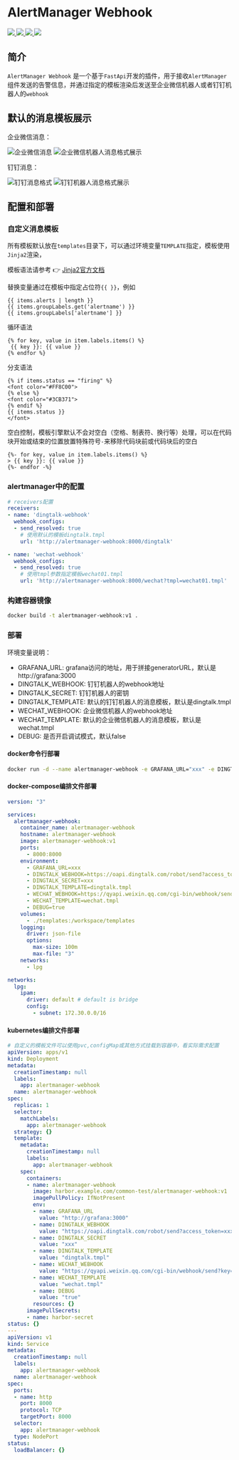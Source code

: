 # AlertManager Webhook

<div>
  <a href="https://www.python.org/" target="_bank">
    <img src="https://img.shields.io/badge/Python-3.9-green?style=flat-square&logo=Python&logoColor=%233776AB" />
  </a>
  <a href="https://fastapi.tiangolo.com/" target="_bank">
    <img src="https://img.shields.io/badge/Fastapi-0.110.2-green?style=flat&logo=fastapi&logoColor=%23009688" />
  </a>
  <a href="https://jinja.palletsprojects.com/en/3.1.x/" target="_bank">
    <img src="https://img.shields.io/badge/Jinja2-3.1.3-green?style=flat&logo=jinja&logoColor=%23B41717" />
  </a>
  <a href="https://docs.aiohttp.org/en/stable/index.html" target="_bank">
    <img src="https://img.shields.io/badge/aiohttp-3.9.5-green?style=flat&logo=aiohttp&logoColor=%232C5BB4" />
  </a>
</div>


## 简介

`AlertManager Webhook` 是一个基于`FastApi`开发的插件，用于接收`AlertManager`组件发送的告警信息，并通过指定的模板渲染后发送至企业微信机器人或者钉钉机器人的`webhook`

## 默认的消息模板展示

企业微信消息：

![企业微信消息](./assets/wechat_firing.png) ![企业微信机器人消息格式展示](./assets/wechat_resolved.png)

钉钉消息：

![钉钉消息格式](./assets/dingtalk_firing.png) ![钉钉机器人消息格式展示](./assets/dingtalk_resolved.png)

## 配置和部署

### 自定义消息模板

所有模板默认放在`templates`目录下，可以通过环境变量`TEMPLATE`指定，模板使用`Jinja2`渲染，

模板语法请参考 :point_right: [Jinja2官方文档](https://jinja.palletsprojects.com/en/3.1.x/)

替换变量通过在模板中指定占位符`{{ }}`，例如

```shell
{{ items.alerts | length }}
{{ items.groupLabels.get('alertname') }}
{{ items.groupLabels['alertname'] }}
```

循环语法

```shell
{% for key, value in item.labels.items() %}
 {{ key }}: {{ value }}
{% endfor %}
```

分支语法
```shell
{% if items.status == "firing" %}
<font color="#FF8C00">
{% else %}
<font color="#3CB371">
{% endif %}
{{ items.status }}
</font>
```

空白控制，模板引擎默认不会对空白（空格、制表符、换行等）处理，可以在代码块开始或结束的位置放置特殊符号`-`来移除代码块前或代码块后的空白

```shell
{%- for key, value in item.labels.items() %}
> {{ key }}: {{ value }}
{%- endfor -%}
```

### alertmanager中的配置

```yaml
# receivers配置
receivers:
- name: 'dingtalk-webhook'
  webhook_configs:
  - send_resolved: true
    # 使用默认的模板dingtalk.tmpl
    url: 'http://alertmanager-webhook:8000/dingtalk'

- name: 'wechat-webhook'
  webhook_configs:
  - send_resolved: true
    # 使用tmpl参数指定模板wechat01.tmpl
    url: 'http://alertmanager-webhook:8000/wechat?tmpl=wechat01.tmpl'
```

### 构建容器镜像

```bash
docker build -t alertmanager-webhook:v1 .
```
    
### 部署

环境变量说明：
* GRAFANA_URL: grafana访问的地址，用于拼接generatorURL，默认是http://grafana:3000
* DINGTALK_WEBHOOK: 钉钉机器人的webhook地址
* DINGTALK_SECRET: 钉钉机器人的密钥
* DINGTALK_TEMPLATE: 默认的钉钉机器人的消息模板，默认是dingtalk.tmpl
* WECHAT_WEBHOOK: 企业微信机器人的webhook地址
* WECHAT_TEMPLATE: 默认的企业微信机器人的消息模板，默认是wechat.tmpl
* DEBUG: 是否开启调试模式，默认false

#### docker命令行部署

```bash
docker run -d --name alertmanager-webhook -e GRAFANA_URL="xxx" -e DINGTALK_WEBHOOK="xxx" -e DINGTALK_SECRET="xxx" -e DINGTALK_TEMPLATE="dingtalk.tmpl" -e WECHAT_WEBHOOK="xxx" -e WECHAT_TEMPLATE="wechat.tmpl" -e DEBUG=false -p 8000:8000 alertmanager-webhook:v1
```

#### docker-compose编排文件部署

```yaml
version: "3"

services:
  alertmanager-webhook:
    container_name: alertmanager-webhook
    hostname: alertmanager-webhook
    image: alertmanager-webhook:v1
    ports:
      - 8000:8000
    environment:
      - GRAFANA_URL=xxx
      - DINGTALK_WEBHOOK=https://oapi.dingtalk.com/robot/send?access_token=xxx
      - DINGTALK_SECRET=xxx
      - DINGTALK_TEMPLATE=dingtalk.tmpl
      - WECHAT_WEBHOOK=https://qyapi.weixin.qq.com/cgi-bin/webhook/send?key=xxx
      - WECHAT_TEMPLATE=wechat.tmpl
      - DEBUG=true
    volumes:
      - ./templates:/workspace/templates
    logging:
      driver: json-file
      options:
        max-size: 100m
        max-file: "3"
    networks:
      - lpg

networks:
  lpg:
    ipam:
      driver: default # default is bridge
      config:
        - subnet: 172.30.0.0/16
```

#### kubernetes编排文件部署

```yaml
# 自定义的模板文件可以使用pvc,configMap或其他方式挂载到容器中，看实际需求配置
apiVersion: apps/v1
kind: Deployment
metadata:
  creationTimestamp: null
  labels:
    app: alertmanager-webhook
  name: alertmanager-webhook
spec:
  replicas: 1
  selector:
    matchLabels:
      app: alertmanager-webhook
  strategy: {}
  template:
    metadata:
      creationTimestamp: null
      labels:
        app: alertmanager-webhook
    spec:
      containers:
      - name: alertmanager-webhook
        image: harbor.example.com/common-test/alertmanager-webhook:v1
        imagePullPolicy: IfNotPresent
        env:
        - name: GRAFANA_URL
          value: "http://grafana:3000"
        - name: DINGTALK_WEBHOOK
          value: "https://oapi.dingtalk.com/robot/send?access_token=xxx"
        - name: DINGTALK_SECRET
          value: "xxx"
        - name: DINGTALK_TEMPLATE
          value: "dingtalk.tmpl"
        - name: WECHAT_WEBHOOK
          value: "https://qyapi.weixin.qq.com/cgi-bin/webhook/send?key=xxx"
        - name: WECHAT_TEMPLATE
          value: "wechat.tmpl"
        - name: DEBUG
          value: "true"
        resources: {}
      imagePullSecrets:
      - name: harbor-secret
status: {}
---
apiVersion: v1
kind: Service
metadata:
  creationTimestamp: null
  labels:
    app: alertmanager-webhook
  name: alertmanager-webhook
spec:
  ports:
  - name: http
    port: 8000
    protocol: TCP
    targetPort: 8000
  selector:
    app: alertmanager-webhook
  type: NodePort
status:
  loadBalancer: {}
```